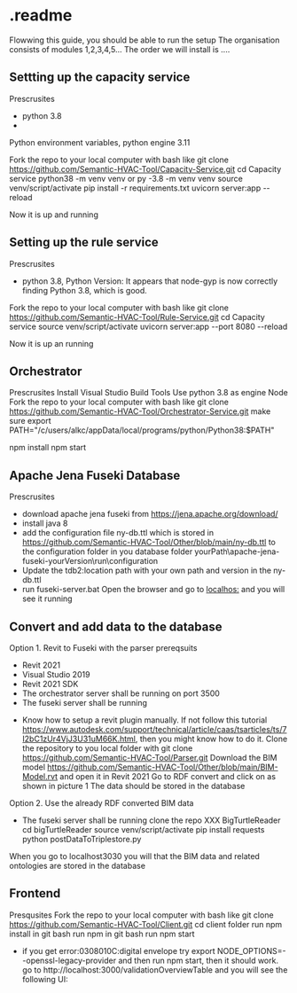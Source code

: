 # .readme

Flowwing this guide, you should be able to run the setup
The organisation consists of modules 1,2,3,4,5... 
The order we will install is ....

## Settting up the capacity service
Prescrusites
- python 3.8
- 
Python environment variables, python engine 3.11

Fork the repo to your local computer with bash like git clone https://github.com/Semantic-HVAC-Tool/Capacity-Service.git
cd Capacity service
python38 -m venv venv or py -3.8 -m venv venv
source venv/script/activate
pip install -r requirements.txt
uvicorn server:app --reload

Now it is up and running 


## Setting up the rule service
Prescrusites
- python 3.8, Python Version: It appears that node-gyp is now correctly finding Python 3.8, which is good.


Fork the repo to your local computer with bash like git clone https://github.com/Semantic-HVAC-Tool/Rule-Service.git
cd Capacity service
source venv/script/activate
uvicorn server:app --port 8080 --reload

Now it is up an running

## Orchestrator
Prescrusites
Install Visual Studio Build Tools
Use python 3.8 as engine
Node
Fork the repo to your local computer with bash like git clone https://github.com/Semantic-HVAC-Tool/Orchestrator-Service.git
make sure export PATH="/c/users/alkc/appData/local/programs/python/Python38:$PATH"

npm install
npm start


## Apache Jena Fuseki Database
Prescrusites
- download apache jena fuseki from https://jena.apache.org/download/
- install java 8
- add the configuration file ny-db.ttl which is stored in https://github.com/Semantic-HVAC-Tool/Other/blob/main/ny-db.ttl to the configuration folder in you database folder yourPath\apache-jena-fuseki-yourVersion\run\configuration
- Update the tdb2:location path with your own path and version in the ny-db.ttl
- run fuseki-server.bat
Open the browser and go to [localhos:](http://localhost:3030/#/) and you will see it running

## Convert and add data to the database
Option 1. Revit to Fuseki with the parser
prereqsuits 
- Revit 2021
- Visual Studio 2019
- Revit 2021 SDK
- The orchestrator server shall be running on port 3500
- The fuseki server shall be running
* Know how to setup a revit plugin manually. If not follow this tutorial https://www.autodesk.com/support/technical/article/caas/tsarticles/ts/7I2bC1zUr4VjJ3U31uM66K.html, then you might know how to do it.
Clone the repository to you local folder with git clone https://github.com/Semantic-HVAC-Tool/Parser.git
Download the BIM model https://github.com/Semantic-HVAC-Tool/Other/blob/main/BIM-Model.rvt and open it in Revit 2021
Go to RDF convert and click on as shown in picture 1
The data should be stored in the database

Option 2. Use the already RDF converted BIM data
- The fuseki server shall be running
clone the repo XXX BigTurtleReader
cd bigTurtleReader
source venv/script/activate
pip install requests
python postDataToTriplestore.py

When you go to localhost3030 you will that the BIM data and related ontologies are stored in the database

## Frontend
Presqusites
Fork the repo to your local computer with bash like git clone https://github.com/Semantic-HVAC-Tool/Client.git
cd client folder
run npm install in git bash 
run npm in git bash
run npm start
- if you get error:0308010C:digital envelope try export NODE_OPTIONS=--openssl-legacy-provider and then run npm start, then it should work.
go to http://localhost:3000/validationOverviewTable and you will see the following UI:
